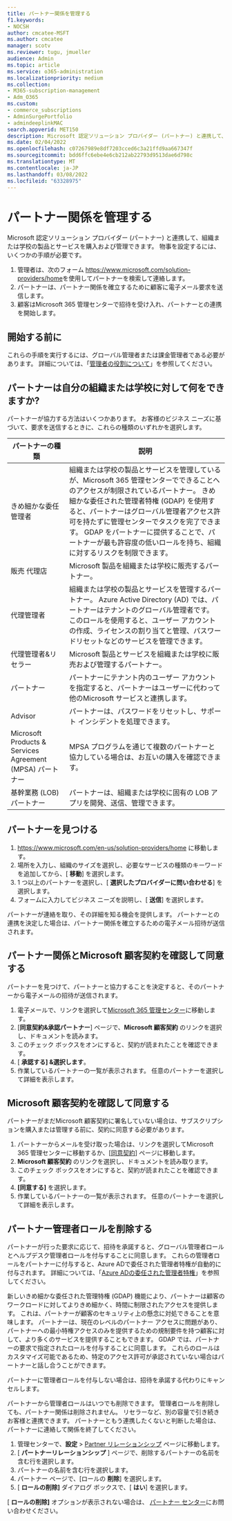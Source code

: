 ```yaml
---
title: パートナー関係を管理する
f1.keywords:
- NOCSH
author: cmcatee-MSFT
ms.author: cmcatee
manager: scotv
ms.reviewer: tugu, jmueller
audience: Admin
ms.topic: article
ms.service: o365-administration
ms.localizationpriority: medium
ms.collection:
- M365-subscription-management
- Adm_O365
ms.custom:
- commerce_subscriptions
- AdminSurgePortfolio
- admindeeplinkMAC
search.appverid: MET150
description: Microsoft 認定ソリューション プロバイダー (パートナー) と連携して、組織または学校の製品とサービスを購入および管理する方法について説明します。
ms.date: 02/04/2022
ms.openlocfilehash: c07267989e8df7203cced6c3a21ffd9aa667347f
ms.sourcegitcommit: bdd6ffc6ebe4e6cb212ab22793d9513dae6d798c
ms.translationtype: MT
ms.contentlocale: ja-JP
ms.lasthandoff: 03/08/2022
ms.locfileid: "63328975"
---
```

# <a name="manage-partner-relationships"></a>パートナー関係を管理する

Microsoft 認定ソリューション プロバイダー (パートナー) と連携して、組織または学校の製品とサービスを購入および管理できます。 物事を設定するには、いくつかの手順が必要です。

1. 管理者は、次のフォーム <a href="https://www.microsoft.com/solution-providers/home" target="_blank">https://www.microsoft.com/solution-providers/home</a>を使用してパートナーを検索して連絡します。
2. パートナーは、パートナー関係を確立するために顧客に電子メール要求を送信します。
3. 顧客はMicrosoft 365 管理センターで招待を受け入れ、パートナーとの連携を開始します。

## <a name="before-you-begin"></a>開始する前に

これらの手順を実行するには、グローバル管理者または課金管理者である必要があります。 詳細については、「[管理者の役割について](../admin/add-users/about-admin-roles.md)」を参照してください。

## <a name="what-can-a-partner-do-for-my-organization-or-school"></a>パートナーは自分の組織または学校に対して何をできますか?

パートナーが協力する方法はいくつかあります。 お客様のビジネス ニーズに基づいて、要求を送信するときに、これらの種類のいずれかを選択します。

| パートナーの種類 | 説明 |
| ------ | ------------------- |
| きめ細かな委任管理者 | 組織または学校の製品とサービスを管理しているが、Microsoft 365 管理センターでできることへのアクセスが制限されているパートナー。 きめ細かな委任された管理者特権 (GDAP) を使用すると、パートナーはグローバル管理者アクセス許可を持たずに管理センターでタスクを完了できます。 GDAP をパートナーに提供することで、パートナーが最も許容度の低いロールを持ち、組織に対するリスクを制限できます。 |
| 販売 代理店 | Microsoft 製品を組織または学校に販売するパートナー。 |
| 代理管理者 | 組織または学校の製品とサービスを管理するパートナー。 Azure Active Directory (AD) では、パートナーはテナントのグローバル管理者です。 このロールを使用すると、ユーザー アカウントの作成、ライセンスの割り当てと管理、パスワードリセットなどのサービスを管理できます。 |
| 代理管理者&リセラー | Microsoft 製品とサービスを組織または学校に販売および管理するパートナー。 |
| パートナー | パートナーにテナント内のユーザー アカウントを指定すると、パートナーはユーザーに代わって他のMicrosoft サービスと連携します。 |
| Advisor | パートナーは、パスワードをリセットし、サポート インシデントを処理できます。 |
| Microsoft Products & Services Agreement (MPSA) パートナー | MPSA プログラムを通じて複数のパートナーと協力している場合は、お互いの購入を確認できます。 |
| 基幹業務 (LOB) パートナー | パートナーは、組織または学校に固有の LOB アプリを開発、送信、管理できます。 |

## <a name="find-a-partner"></a>パートナーを見つける

1. <a href="https://www.microsoft.com/en-us/solution-providers/home" target="_blank">https://www.microsoft.com/en-us/solution-providers/home</a> に移動します。
2. 場所を入力し、組織のサイズを選択し、必要なサービスの種類のキーワードを追加してから、[ **移動**] を選択します。
3. 1 つ以上のパートナーを選択し、[ **選択したプロバイダーに問い合わせる**] を選択します。
4. フォームに入力してビジネス ニーズを説明し、[ **送信**] を選択します。

パートナーが連絡を取り、その詳細を知る機会を提供します。 パートナーとの連携を決定した場合は、パートナー関係を確立するための電子メール招待が送信されます。

## <a name="review-and-accept-a-partner-relationship-and-microsoft-customer-agreement"></a>パートナー関係とMicrosoft 顧客契約を確認して同意する

パートナーを見つけて、パートナーと協力することを決定すると、そのパートナーから電子メールの招待が送信されます。

1. 電子メールで、リンクを選択して<a href="https://go.microsoft.com/fwlink/p/?linkid=2024339" target="_blank">Microsoft 365 管理センター</a>に移動します。
2. [**同意契約&承認パートナー**] ページで、**Microsoft 顧客契約** のリンクを選択し、ドキュメントを読みます。
3. このチェック ボックスをオンにすると、契約が読まれたことを確認できます。
4. [ **承認する] &選択します**。
5. 作業しているパートナーの一覧が表示されます。 任意のパートナーを選択して詳細を表示します。

## <a name="review-and-accept-a-microsoft-customer-agreement"></a>Microsoft 顧客契約を確認して同意する

パートナーがまだMicrosoft 顧客契約に署名していない場合は、サブスクリプションを購入または管理する前に、契約に同意する必要があります。

1. パートナーからメールを受け取った場合は、リンクを選択してMicrosoft 365 管理センターに移動するか、[<a href="https://go.microsoft.com/fwlink/?linkid=2116573" target="_blank">同意契約</a>] ページに移動します。
2. **Microsoft 顧客契約** のリンクを選択し、ドキュメントを読み取ります。
3. このチェック ボックスをオンにすると、契約が読まれたことを確認できます。
4. **[同意する]** を選択します。
5. 作業しているパートナーの一覧が表示されます。 任意のパートナーを選択して詳細を表示します。

## <a name="remove-partner-admin-roles"></a>パートナー管理者ロールを削除する

パートナーが行った要求に応じて、招待を承諾すると、グローバル管理者ロールとヘルプデスク管理者ロールを付与することに同意します。 これらの管理者ロールをパートナーに付与すると、Azure ADで委任された管理者特権が自動的に付与されます。 詳細については、「[Azure ADの委任された管理者特権](/partner-center/customers_revoke_admin_privileges#delegated-admin-privileges-in-azure-ad)」を参照してください。

新しいきめ細かな委任された管理特権 (GDAP) 機能により、パートナーは顧客のワークロードに対してよりきめ細かく、時間に制限されたアクセスを提供します。 これは、パートナーが顧客のセキュリティ上の懸念に対処できることを意味します。 パートナーは、現在のレベルのパートナー アクセスに問題があり、パートナーへの最小特権アクセスのみを提供するための規制要件を持つ顧客に対して、より多くのサービスを提供することもできます。 GDAP では、パートナーの要求で指定されたロールを付与することに同意します。 これらのロールはカスタマイズ可能であるため、特定のアクセス許可が承認されていない場合はパートナーと話し合うことができます。

パートナーに管理者ロールを付与しない場合は、招待を承諾する代わりにキャンセルします。

パートナーから管理者ロールはいつでも削除できます。 管理者ロールを削除しても、パートナー関係は削除されません。 リセラーなど、別の容量で引き続きお客様と連携できます。 パートナーともう連携したくないと判断した場合は、パートナーに連絡して関係を終了してください。

1. 管理センターで、**設定** > <a href="https://go.microsoft.com/fwlink/p/?linkid=2074649" target="_blank">Partner リレーションシップ</a> ページに移動します。
2. [ **パートナーリレーションシップ** ] ページで、削除するパートナーの名前を含む行を選択します。
3. パートナーの名前を含む行を選択します。
4. パートナー ページで、[ロールの **削除**] を選択します。
5. [ **ロールの削除]** ダイアログ ボックスで、[ **はい**] を選択します。

[ **ロールの削除]** オプションが表示されない場合は、 [パートナー センター](https://partner.microsoft.com/support)にお問い合わせください。
